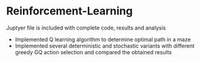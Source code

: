 # Reinforcement-Learning
Juptyer file is included with complete code, results and analysis 

- Implemented Q learning algorithm to determine optimal path in a maze   
- Implemented several deterministic and stochastic variants with different greedy GQ action selection and compared the obtained results 


